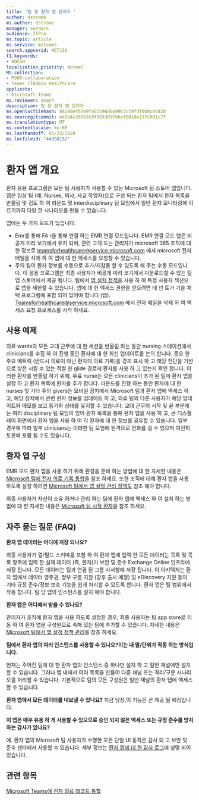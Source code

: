 ```yaml
---
title: '팀 용 환자 앱 관리자 '
author: dstrome
ms.author: dstrome
manager: serdars
audience: ITPro
ms.topic: article
ms.service: msteams
search.appverid: MET150
f1.keywords:
- NOCSH
localization_priority: Normal
MS.collection:
- M365-collaboration
- Teams_ITAdmin_Healthcare
appliesto:
- Microsoft Teams
ms.reviewer: anach
description: 팀 용 환자 앱 관리자
ms.openlocfilehash: 8424defb7d9fa6359600a99c3c19fdf0b8c4dd28
ms.sourcegitcommit: ee2b4c207b3c9f993309f66cf8016e137c001c7f
ms.translationtype: MT
ms.contentlocale: ko-KR
ms.lasthandoff: 05/23/2020
ms.locfileid: "44350152"
---
```

# <a name="patients-app-overview"></a>환자 앱 개요

환자 응용 프로그램은 모든 팀 사용자가 사용할 수 있는 Microsoft 팀 스토어 앱입니다. 앱은 임상 팀 (예: Nurses, 의사, 사교 작업자)으로 구성 되는 환자 팀에서 환자 목록을 반올림 및 검토 하 여 라운드 및 interdisciplinary 팀 모임에서 일반 환자 모니터링에 이르기까지 다양 한 시나리오를 만들 수 있습니다.

앱에는 두 가지 모드가 있습니다.

- Emr를 통해 FA r을 통해 연결 하는 EMR 연결 모드입니다. EMR 연결 모드 앱은 비공개 미리 보기에서 유지 되며, 관련 고객 또는 관리자가 microsoft 365 조직에 대 한 정보로 [teamsforhealthcare@service.microsoft.com](mailto:teamsforhealthcare@service.microsoft.com) 에서 microsoft 전자 메일을 삭제 하 여 앱에 대 한 액세스를 요청할 수 있습니다.
- 주의 팀이 환자 정보를 수동으로 추가/지참물 할 수 있도록 해 주는 수동 모드입니다. 이 응용 프로그램은 최종 사용자가 비공개 미리 보기에서 다운로드할 수 있는 팀 앱 스토어에서 제공 됩니다. 팀에서 [앱 설치 정책을](../../teams-app-setup-policies.md) 사용 하 여 특정 사용자 섹션으로 앱을 제한할 수 있습니다. 앱에 대 한 액세스 권한을 얻으려면 테 넌 트가 기술 채택 프로그램에 포함 되어 있어야 합니다 (탭). [Teamsforhealthcare@service.microsoft.com](mailto:teamsforhealthcare@service.microsoft.com) 에서 전자 메일을 삭제 하 여 액세스 요청 프로세스를 시작 하세요.

## <a name="usage-example"></a>사용 예제

의료 wards의 모든 교대 근무에 대 한 세션을 반올림 하는 동안 nursing 스테이션에서 clinicians를 수집 하 여 진행 중인 환자에 대 한 최신 업데이트를 논의 합니다.  중요 한 주요 메트릭 (반드시 의료이 아닌 환자의 의료 기록)을 강조 표시 하 고 해당 진단을 기반으로 방전 시킬 수 있는 적절 한 glide 경로에 환자를 사용 하 고 있는지 확인 합니다. 이러한 환자를 반올림 하기 위해, 무료 nurse는 모든 clinicians이 추가 된 팀에 환자 앱을 설정 하 고 환자 목록에 환자를 추가 합니다. 라운드를 진행 하는 동안 환자에 대 한 nurses 및 기타 주의 givers는 모바일 장치에서 Microsoft 팀과 환자 앱에 액세스 하 고, 해당 장치에서 관련 환자 정보를 업데이트 하 고, 의료 팀의 다른 사용자가 해당 업데이트와 메모를 보고 동기화 상태를 유지할 수 있습니다. 교대 근무의 시작 및 끝 부분에는 여러 disciplinary 팀 모임이 있어 환자 목록을 통해 환자 앱을 사용 하 고, 큰 디스플레이 화면에서 환자 앱을 사용 하 여 각 환자에 대 한 정보를 공유할 수 있습니다. 일부 경우에 따라 일부 clinicians는 이러한 팀 모임에 원격으로 전화를 걸 수 있으며 여전히 토론에 포함 될 수도 있습니다.

## <a name="configure-patients-app"></a>환자 앱 구성

EMR 모드 환자 앱을 사용 하기 위해 환경을 준비 하는 방법에 대 한 자세한 내용은 [Microsoft 팀에 전자 의료 기록 통합](patients-app.md)을 참조 하세요. 또한 조직에 대해 환자 앱을 사용 하도록 설정 하려면 [Microsoft 팀에서 앱 설정 관리 정책도](../../teams-app-setup-policies.md) 참조 해야 합니다.

최종 사용자가 자신이 소유 하거나 관리 하는 팀에 환자 앱에 액세스 하 여 설치 하는 방법에 대 한 자세한 내용은 [Microsoft 팀 시작 환자](https://support.office.com/article/get-started-with-microsoft-teams-patients-aa7daebe-706a-4a65-8ce9-b9b79233f393)을 참조 하세요.

<!-- add link out to client doc, doesn't seem to be available yet, Grant is finalizing -->

## <a name="frequently-asked-questions-faq"></a>자주 묻는 질문 (FAQ)

**환자 앱 데이터는 어디에 저장 되나요?**

최종 사용자가 열/필드 스키마를 포함 하 여 환자 앱에 입력 한 모든 데이터는 목록 및 목록 항목에 입력 한 실제 데이터 (즉, 환자)가 보안 및 준수 Exchange Online 인프라에 저장 됩니다. 모든 데이터는 팀과 연결 된 그룹 사서함에 저장 됩니다. 이 아키텍처는 환자 앱에서 데이터 영주권, 정부 구름 지원 (향후 출시 예정) 및 eDiscovery 지원 등의 기타 규정 준수/정보 보호 기능을 쉽게 처리할 수 있도록 합니다. 환자 앱은 팀 범위에서 작동 합니다. 팀 당 앱의 인스턴스를 설치 해야 합니다.

<!-- add link to eDiscovery article for the Patients app, Mark Johnson will finalize soon -->

**환자 앱은 어디에서 받을 수 있나요?**

관리자가 조직에 환자 앱을 사용 하도록 설정한 경우, 최종 사용자는 팀 app store로 이동 하 여 환자 앱을 구성원으로 속해 있는 팀에 추가할 수 있습니다. 자세한 내용은 [Microsoft 팀에서 앱 설정 정책 관리](../../teams-app-setup-policies.md)를 참조 하세요.

**팀에서 환자 앱의 여러 인스턴스를 사용할 수 있나요?이는 내 말/단위가 작동 하는 방식입니다.**

현재는 주어진 팀에 대 한 환자 앱의 인스턴스 중 하나만 설치 하 고 일반 채널에만 설치할 수 있습니다. 그러나 앱 내에서 여러 목록을 만들어 다중 채널 또는 격리/구분 시나리오를 처리할 수 있습니다. 기본적으로 팀의 모든 구성원은 일반 채널의 환자 탭에 액세스할 수 있습니다. 

**환자 앱에서 모든 데이터를 내보낼 수 있나요?**
지금 당장,이 기능은 곧 제공 될 예정입니다. 

**이 앱은 매우 유용 하 게 사용할 수 있으므로 승인 되지 않은 액세스 또는 규정 준수를 방지 하는 감사가 있나요?**

예. 환자 앱의 Microsoft 팀 사용자가 수행한 모든 단일 UI 동작은 감사 되 고 보안 및 준수 센터에서 사용할 수 있습니다. 세부 정보는 [환자 앱에 대 한 감사 로그](patients-audit.md)에 설명 되어 있습니다.

## <a name="related-topics"></a>관련 항목

[Microsoft Teams에 전자 의료 레코드 통합](patients-app.md)
